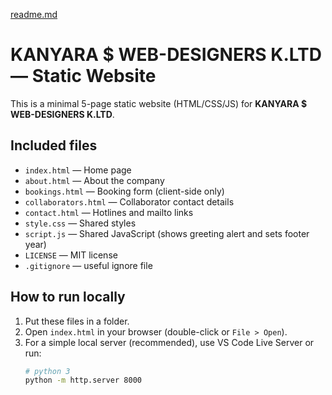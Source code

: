 [readme.md](https://github.com/user-attachments/files/22919482/readme.html)
# KANYARA $ WEB-DESIGNERS K.LTD — Static Website

This is a minimal 5-page static website (HTML/CSS/JS) for **KANYARA $ WEB-DESIGNERS K.LTD**.

## Included files
- `index.html` — Home page
- `about.html` — About the company
- `bookings.html` — Booking form (client-side only)
- `collaborators.html` — Collaborator contact details
- `contact.html` — Hotlines and mailto links
- `style.css` — Shared styles
- `script.js` — Shared JavaScript (shows greeting alert and sets footer year)
- `LICENSE` — MIT license
- `.gitignore` — useful ignore file

## How to run locally
1. Put these files in a folder.
2. Open `index.html` in your browser (double-click or `File > Open`).
3. For a simple local server (recommended), use VS Code Live Server or run:
   ```bash
   # python 3
   python -m http.server 8000
